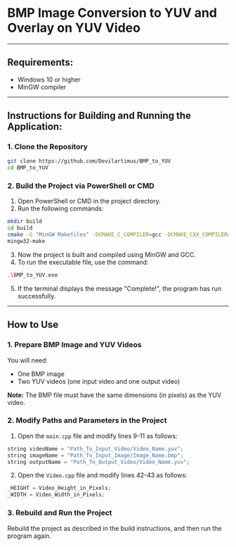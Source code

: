 
# BMP Image Conversion to YUV and Overlay on YUV Video
---

## Requirements:

- Windows 10 or higher
- MinGW compiler

---

## Instructions for Building and Running the Application:

### 1. Clone the Repository
```bash
git clone https://github.com/Devilartimus/BMP_to_YUV  
cd BMP_to_YUV
```

### 2. Build the Project via PowerShell or CMD
1. Open PowerShell or CMD in the project directory.
2. Run the following commands:
    
```bash
mkdir build
cd build
cmake -G "MinGW Makefiles" -DCMAKE_C_COMPILER=gcc -DCMAKE_CXX_COMPILER=g++
mingw32-make
```

3. Now the project is built and compiled using MinGW and GCC.
4. To run the executable file, use the command:

```bash
.\BMP_to_YUV.exe
```

5. If the terminal displays the message "Complete!", the program has run successfully.

---

## How to Use

### 1. Prepare BMP Image and YUV Videos
You will need:
- One BMP image
- Two YUV videos (one input video and one output video)

**Note:** The BMP file must have the same dimensions (in pixels) as the YUV video.

### 2. Modify Paths and Parameters in the Project
1. Open the `main.cpp` file and modify lines 9-11 as follows:

```cpp
string videoName = "Path_To_Input_Video/Video_Name.yuv";
string imageName = "Path_To_Input_Image/Image_Name.bmp";
string outputName = "Path_To_Output_Video/Video_Name.yuv";
```

2. Open the `Video.cpp` file and modify lines 42-43 as follows:

```cpp
_HEIGHT = Video_Height_in_Pixels;
_WIDTH = Video_Width_in_Pixels;
```

### 3. Rebuild and Run the Project
Rebuild the project as described in the build instructions, and then run the program again.
